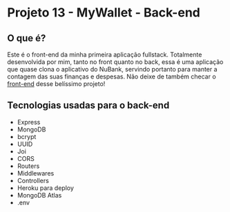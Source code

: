 # Projeto 13 - MyWallet - Back-end

## O que é?

Este é o front-end da minha primeira aplicação fullstack. Totalmente desenvolvida por mim, tanto no front quanto no back,
essa é uma aplicação que quase clona o aplicativo do NuBank, servindo portanto para manter a contagem das suas finanças e despesas.
Não deixe de também checar o [front-end](https://github.com/adnanbezerra/projeto13-mywallet-front) desse belíssimo projeto!

## Tecnologias usadas para o back-end

- Express
- MongoDB
- bcrypt
- UUID
- Joi
- CORS
- Routers
- Middlewares
- Controllers
- Heroku para deploy
- MongoDB Atlas
- .env